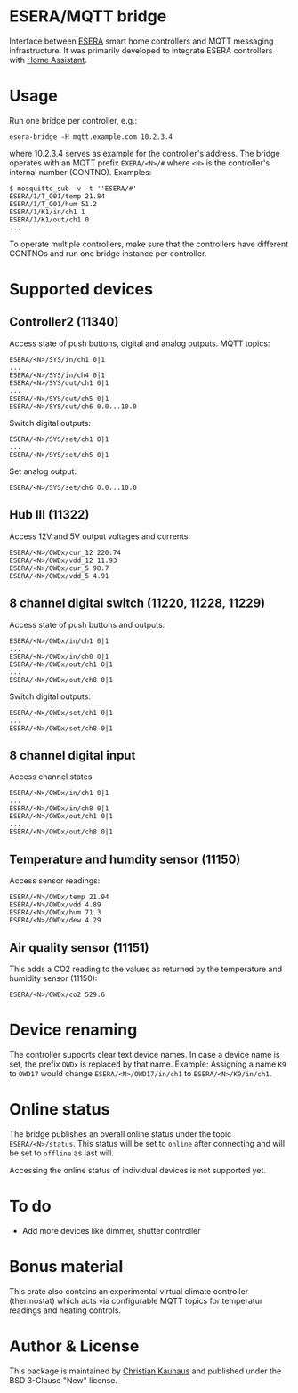ESERA/MQTT bridge
=================

Interface between [ESERA](https://www.esera.de/) smart home controllers and MQTT
messaging infrastructure. It was primarily developed to integrate ESERA
controllers with [Home Assistant](https://www.home-assistant.io/).


Usage
=====

Run one bridge per controller, e.g.:

    esera-bridge -H mqtt.example.com 10.2.3.4

where 10.2.3.4 serves as example for the controller's address. The bridge
operates with an MQTT prefix `EXERA/<N>/#` where `<N>` is the controller's
internal number (CONTNO). Examples:

    $ mosquitto_sub -v -t ''ESERA/#'
    ESERA/1/T_O01/temp 21.84
    ESERA/1/T_O01/hum 51.2
    ESERA/1/K1/in/ch1 1
    ESERA/1/K1/out/ch1 0
    ...

To operate multiple controllers, make sure that the controllers have different
CONTNOs and run one bridge instance per controller.


Supported devices
=================

Controller2 (11340)
-------------------

Access state of push buttons, digital and analog outputs. MQTT topics:

    ESERA/<N>/SYS/in/ch1 0|1
    ...
    ESERA/<N>/SYS/in/ch4 0|1
    ESERA/<N>/SYS/out/ch1 0|1
    ...
    ESERA/<N>/SYS/out/ch5 0|1
    ESERA/<N>/SYS/out/ch6 0.0...10.0

Switch digital outputs:

    ESERA/<N>/SYS/set/ch1 0|1
    ...
    ESERA/<N>/SYS/set/ch5 0|1

Set analog output:

    ESERA/<N>/SYS/set/ch6 0.0...10.0


Hub III (11322)
---------------

Access 12V and 5V output voltages and currents:

    ESERA/<N>/OWDx/cur_12 220.74
    ESERA/<N>/OWDx/vdd_12 11.93
    ESERA/<N>/OWDx/cur_5 98.7
    ESERA/<N>/OWDx/vdd_5 4.91


8 channel digital switch (11220, 11228, 11229)
----------------------------------------------

Access state of push buttons and outputs:

    ESERA/<N>/OWDx/in/ch1 0|1
    ...
    ESERA/<N>/OWDx/in/ch8 0|1
    ESERA/<N>/OWDx/out/ch1 0|1
    ...
    ESERA/<N>/OWDx/out/ch8 0|1

Switch digital outputs:

    ESERA/<N>/OWDx/set/ch1 0|1
    ...
    ESERA/<N>/OWDx/set/ch8 0|1


8 channel digital input
-----------------------

Access channel states

    ESERA/<N>/OWDx/in/ch1 0|1
    ...
    ESERA/<N>/OWDx/in/ch8 0|1
    ESERA/<N>/OWDx/out/ch1 0|1
    ...
    ESERA/<N>/OWDx/out/ch8 0|1


Temperature and humdity sensor (11150)
--------------------------------------

Access sensor readings:

    ESERA/<N>/OWDx/temp 21.94
    ESERA/<N>/OWDx/vdd 4.89
    ESERA/<N>/OWDx/hum 71.3
    ESERA/<N>/OWDx/dew 4.29

Air quality sensor (11151)
--------------------------

This adds a CO2 reading to the values as returned by the temperature and
humidity sensor (11150):

    ESERA/<N>/OWDx/co2 529.6


Device renaming
===============

The controller supports clear text device names. In case a device name is set,
the prefix `OWDx` is replaced by that name. Example: Assigning a name `K9` to
`OWD17` would change `ESERA/<N>/OWD17/in/ch1` to `ESERA/<N>/K9/in/ch1`.


Online status
=============

The bridge publishes an overall online status under the topic
`ESERA/<N>/status`. This status will be set to `online` after connecting and
will be set to `offline` as last will.

Accessing the online status of individual devices is not supported yet.


To do
=====

- Add more devices like dimmer, shutter controller


Bonus material
==============

This crate also contains an experimental virtual climate controller (thermostat)
which acts via configurable MQTT topics for temperatur readings and heating
controls.


Author & License
================

This package is maintained by [Christian Kauhaus](mailto:christian@kauhaus.de)
and published under the BSD 3-Clause "New" license.
